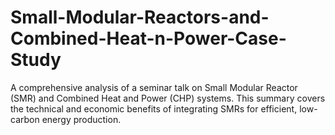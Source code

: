 # Small-Modular-Reactors-and-Combined-Heat-n-Power-Case-Study
A comprehensive analysis of a seminar talk on Small Modular Reactor (SMR) and Combined Heat and Power (CHP) systems. This summary covers the technical and economic benefits of integrating SMRs for efficient, low-carbon energy production.
